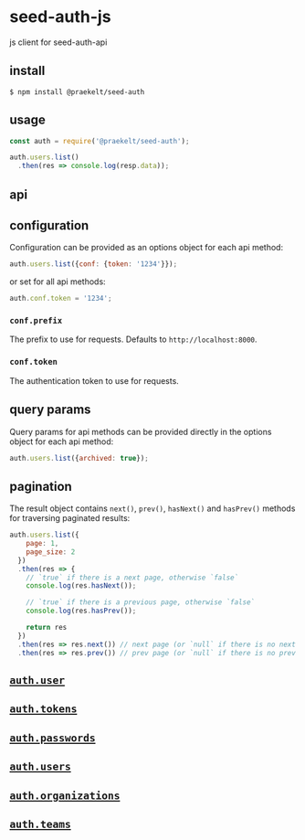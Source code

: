 # seed-auth-js
js client for seed-auth-api

## install

```
$ npm install @praekelt/seed-auth
```

## usage

```js
const auth = require('@praekelt/seed-auth');

auth.users.list()
  .then(res => console.log(resp.data));
```

## api

## configuration

Configuration can be provided as an options object for each api method:

```js
auth.users.list({conf: {token: '1234'}});
```

or set for all api methods:

```js
auth.conf.token = '1234';
```

### `conf.prefix`

The prefix to use for requests. Defaults to `http://localhost:8000`.

### `conf.token`

The authentication token to use for requests.


## query params

Query params for api methods can be provided directly in the options object for each api method:

```js
auth.users.list({archived: true});
```

## pagination

The result object contains `next()`, `prev()`, `hasNext()` and `hasPrev()` methods for traversing paginated results:

```js
auth.users.list({
    page: 1,
    page_size: 2
  })
  .then(res => {
    // `true` if there is a next page, otherwise `false`
    console.log(res.hasNext());

    // `true` if there is a previous page, otherwise `false`
    console.log(res.hasPrev());

    return res
  })
  .then(res => res.next()) // next page (or `null` if there is no next page)
  .then(res => res.prev()) // prev page (or `null` if there is no prev page)
```

## [`auth.user`](src/user.js)
## [`auth.tokens`](src/tokens.js)
## [`auth.passwords`](src/passwords.js)
## [`auth.users`](src/users.js)
## [`auth.organizations`](src/organizations.js)
## [`auth.teams`](src/teams.js)

